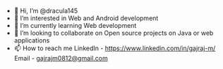 - 👋 Hi, I’m @dracula145
- 👀 I’m interested in Web and Android development
- 🌱 I’m currently learning Web development
- 💞️ I’m looking to collaborate on Open source projects on Java or web applications
- 📫 How to reach me 
LinkedIn - https://www.linkedin.com/in/gajraj-m/
Email - gajrajm0812@gmail.com

<!---
dracula145/dracula145 is a ✨ special ✨ repository because its `README.md` (this file) appears on your GitHub profile.
You can click the Preview link to take a look at your changes.
--->
